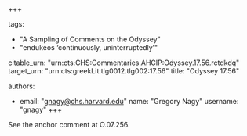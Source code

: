 +++

tags:
- "A Sampling of Comments on the Odyssey"
- "endukéōs ‘continuously, uninterruptedly’"

citable_urn: "urn:cts:CHS:Commentaries.AHCIP:Odyssey.17.56.rctdkdq"
target_urn: "urn:cts:greekLit:tlg0012.tlg002:17.56"
title: "Odyssey 17.56"

authors:
- email: "gnagy@chs.harvard.edu"
  name: "Gregory Nagy"
  username: "gnagy"
+++

<p>See the anchor comment at O.07.256.  </p>